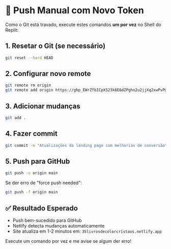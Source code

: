 # 🚀 Push Manual com Novo Token

Como o Git está travado, execute estes comandos **um por vez** no Shell do Replit:

## 1. Resetar o Git (se necessário)
```bash
git reset --hard HEAD
```

## 2. Configurar novo remote
```bash
git remote rm origin
git remote add origin https://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@github.com/mxttheuzs/livros-colorir-cristaos.git
```

## 3. Adicionar mudanças
```bash
git add .
```

## 4. Fazer commit
```bash
git commit -m "Atualizações da landing page com melhorias de conversão"
```

## 5. Push para GitHub
```bash
git push -u origin main
```

Se der erro de "force push needed":
```bash
git push -f origin main
```

## ✅ Resultado Esperado
- Push bem-sucedido para GitHub
- Netlify detecta mudanças automaticamente
- Site atualiza em 1-2 minutos em: `35livrosdecolorcristaos.netlify.app`

Execute um comando por vez e me avise se algum der erro!